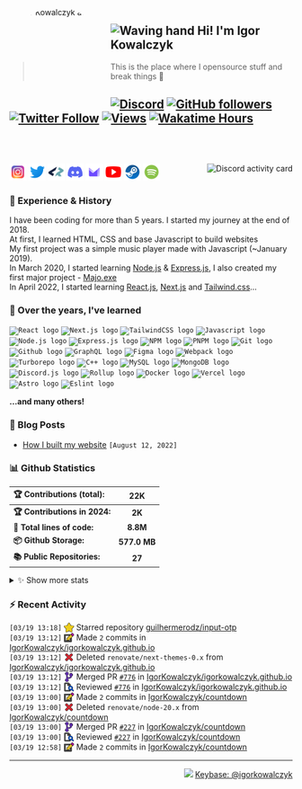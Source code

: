<!-- ## Hi! I'm Igor Kowalczyk 🖐️ -->

<img width="170" height="170" align="left" style="float: left; margin: 0 10px 0 0; border-radius: 50%;" alt="Igor Kowalczyk avatar" src="https://github.com/IgorKowalczyk/igorkowalczyk/assets/49127376/e468b80c-5c77-4eb6-9d10-3718edf1bd9b">

## <img alt="Waving hand" width="26" height="26" src="https://raw.githubusercontent.com/igorkowalczyk/igorkowalczyk/master/src/images/wave.gif"> Hi! I'm Igor Kowalczyk

> This is the place where I opensource stuff and break things :rofl:<br>

## [![Discord](https://img.shields.io/discord/695282860399001640?color=333&label=Chat&logo=discord&logoColor=fff&style=flat-square)](https://igorkowalczyk.dev/discord) [![GitHub followers](https://img.shields.io/github/followers/igorkowalczyk?color=333&label=Follow&logo=github&logoColor=fff&style=flat-square)](https://github.com/IgorKowalczyk?tab=followers) [![Twitter Follow](https://img.shields.io/static/v1?message=Twitter&color=333&label=@majonezexe&logo=twitter&logoColor=fff&style=flat-square)](https://twitter.com/majonezexe) [![Views](https://github-views.deno.dev/api/badge/igorkowalczyk?style=flat&color=333&cache=none)](https://igorkowalczyk.dev) [![Wakatime Hours](https://wakatime-hours.deno.dev/api/badge?style=flat-square&color=333)](https://igorkowalczyk.dev)<br><br><br>

<a href="https://discord.com/users/544164729354977282">
 <img alt="Discord activity card" src="https://discord-activity.deno.dev/api/544164729354977282?idleMessage=Just%20chillin'%20at%20the%20moment&cache=none" align="right" />
</a>

<p align="left">
<code><a href="https://www.instagram.com/majonezexe/" target="_blank"><img src="https://github.com/igorkowalczyk/igorkowalczyk/blob/master/src/images/readme/svg/instagram.svg" alt="Instagram logo" width="30" height="30"/></a></code>
<code><a href="https://twitter.com/majonezexe" target="_blank"><img src="https://github.com/igorkowalczyk/igorkowalczyk/blob/master/src/images/readme/svg/twitter.svg" alt="Twitter logo" width="30" height="30"/></a></code>
<code><a href="https://profile.codersrank.io/user/igorkowalczyk/" target="_blank"><img src="https://github.com/igorkowalczyk/igorkowalczyk/blob/master/src/images/readme/png/codersrank.png" alt="Codersrank logo" width="30" height="30"/></a></code>
<code><a href="https://discord.com/users/544164729354977282" target="_blank"><img src="https://github.com/igorkowalczyk/igorkowalczyk/blob/master/src/images/readme/svg/discord.svg" alt="Discord logo" width="30" height="30"/></a></code>
<code><a href="mailto:majonezexe@protonmail.com" target="_blank"><img src="https://github.com/igorkowalczyk/igorkowalczyk/blob/master/src/images/readme/svg/protonmail.svg" alt="Email" width="30" height="30"/></a></code>
<code><a href="https://www.youtube.com/c/Majonezexe" target="_blank"><img src="https://github.com/igorkowalczyk/igorkowalczyk/blob/master/src/images/readme/svg/youtube.svg" alt="YouTube logo" width="30" height="30"/></a></code>
<code><a href="https://steamcommunity.com/id/m-exe/" target="_blank"><img src="https://github.com/igorkowalczyk/igorkowalczyk/blob/master/src/images/readme/svg/steam.svg" alt="Steam logo" width="30" height="30"/></a></code>
<code><a href="https://open.spotify.com/user/1w9osz9cvrop0cn3yd09di21x" target="_blank"><img src="https://github.com/igorkowalczyk/igorkowalczyk/blob/master/src/images/readme/svg/spotify.svg" alt="Spotify logo" width="30" height="30"/></a></code>
</p>

### 💪 Experience & History

I have been coding for more than 5 years. I started my journey at the end of 2018.\
At first, I learned HTML, CSS and base Javascript to build websites\
My first project was a simple music player made with Javascript (~January 2019).\
In March 2020, I started learning [Node.js](https://github.com/IgorKowalczyk?tab=repositories&q=&type=&language=javascript&sort=stargazers) & [Express.js](https://expressjs.com/), I also created my first major project - [Majo.exe](https://github.com/igorkowalczyk/majo.exe)\
In April 2022, I started learning [React.js](https://reactjs.org/), [Next.js](https://nextjs.org/) and [Tailwind.css](https://tailwindcss.com/)...

### 🧠 Over the years, I've learned

<code><img src="https://igorkowalczyk.dev/assets/tech/react.svg" height="30" width="30" alt="React logo"/></code>
<code><img src="https://igorkowalczyk.dev/assets/tech/next.svg" height="30" width="30" alt="Next.js logo"/></code>
<code><img src="https://igorkowalczyk.dev/assets/tech/tailwindcss.svg" height="30" width="30" alt="TailwindCSS logo"/></code>
<code><img src="https://igorkowalczyk.dev/assets/tech/javascript.svg" height="30" width="30" alt="Javascript logo"/></code>
<code><img src="https://igorkowalczyk.dev/assets/tech/nodejs.svg" height="30" width="30" alt="Node.js logo"/></code>
<code><img src="https://igorkowalczyk.dev/assets/tech/express.svg" height="30" width="30" alt="Express.js logo"/></code>
<code><img src="https://igorkowalczyk.dev/assets/tech/npm.svg" height="30" width="30" alt="NPM logo"/></code>
<code><img src="https://igorkowalczyk.dev/assets/tech/pnpm.svg" height="30" width="30" alt="PNPM logo"/></code>
<code><img src="https://igorkowalczyk.dev/assets/tech/git.svg" height="30" width="30" alt="Git logo"/></code>
<code><img src="https://igorkowalczyk.dev/assets/tech/github.svg" height="30" width="30" alt="Github logo"/></code>
<code><img src="https://igorkowalczyk.dev/assets/tech/graphql.svg" height="30" width="30" alt="GraphQL logo"/></code>
<code><img src="https://igorkowalczyk.dev/assets/tech/figma.svg" height="30" width="30" alt="Figma logo"/></code>
<code><img src="https://igorkowalczyk.dev/assets/tech/webpack.svg" height="30" width="30" alt="Webpack logo"/></code>
<code><img src="https://igorkowalczyk.dev/assets/tech/turborepo.svg" height="30" width="30" alt="Turborepo logo"/></code>
<code><img src="https://igorkowalczyk.dev/assets/tech/cpp.svg" height="30" width="30" alt="C++ logo"/></code>
<code><img src="https://igorkowalczyk.dev/assets/tech/mysql.svg" height="30" width="30" alt="MySQL logo"/></code>
<code><img src="https://igorkowalczyk.dev/assets/tech/mongodb.svg" height="30" width="30" alt="MongoDB logo"/></code>
<code><img src="https://igorkowalczyk.dev/assets/tech/discordjs.svg" height="30" width="30" alt="Discord.js logo"/></code>
<code><img src="https://igorkowalczyk.dev/assets/tech/rollup.svg" height="30" width="30" alt="Rollup logo"/></code>
<code><img src="https://igorkowalczyk.dev/assets/tech/docker.svg" height="30" width="30" alt="Docker logo"/></code>
<code><img src="https://igorkowalczyk.dev/assets/tech/vercel.svg" height="30" width="30" alt="Vercel logo"/></code>
<code><img src="https://igorkowalczyk.dev/assets/tech/astro.svg" height="30" width="30" alt="Astro logo"/></code>
<code><img src="https://igorkowalczyk.dev/assets/tech/eslint.svg" height="30" width="30" alt="Eslint logo"/></code>

**...and many others!**

### 📕 Blog Posts

<!-- deno-fmt-ignore-start -->
<!-- START_SECTION:feed -->
- [How I built my website](https://igorkowalczyk.dev/blog/how-i-built-my-website) `[August 12, 2022]`
<!-- Posts last updated on Tue Mar 19 2024 15:05:38 GMT+0000 (Coordinated Universal Time) -->
<!-- END_SECTION:feed -->
<!-- deno-fmt-ignore-end -->

### 📊 Github Statistics

<!-- deno-fmt-ignore-start -->
<!--START_SECTION:wakatime-->
| 🏆 Contributions (total):     |      22K     |
| :---------------------------- | :----------: |
| **🏆 Contributions in 2024:** |    **2K**    |
| **📝 Total lines of code:**   |   **8.8M**   |
| **📦 Github Storage:**        | **577.0 MB** |
| **📚 Public Repositories:**   |    **27**    |

<details><summary>✨ Show more stats</summary>

#### 📅 I work mostly during the night

```text
🌞 Morning   553 commits   [███████░░░░░░░░░░░░░░░░░░]   28.14%
🌆 Daytime   651 commits   [████████░░░░░░░░░░░░░░░░░]   33.13%
🌃 Evening   645 commits   [████████░░░░░░░░░░░░░░░░░]   32.82%
🌙 Night     116 commits   [█░░░░░░░░░░░░░░░░░░░░░░░░]   5.90%
```

#### 📅 I'm most productive on Tuesday

```text
Monday      204 commits   [██░░░░░░░░░░░░░░░░░░░░░░░]   10.38%
Tuesday     391 commits   [████░░░░░░░░░░░░░░░░░░░░░]   19.90%
Wednesday   336 commits   [████░░░░░░░░░░░░░░░░░░░░░]   17.10%
Thursday    287 commits   [███░░░░░░░░░░░░░░░░░░░░░░]   14.61%
Friday      238 commits   [███░░░░░░░░░░░░░░░░░░░░░░]   12.11%
Saturday    245 commits   [███░░░░░░░░░░░░░░░░░░░░░░]   12.47%
Sunday      264 commits   [███░░░░░░░░░░░░░░░░░░░░░░]   13.44%
```

#### 📊 Weekly work stats (last 7 days)

```text
💬 Programming Languages:
Docker       [10 hrs 35 mins]   [███████░░░░░░░░░░░░░░░░░░]   28.58%
TypeScript   [6 hrs 4 mins]     [████░░░░░░░░░░░░░░░░░░░░░]   16.40%
JavaScript   [6 hrs]            [████░░░░░░░░░░░░░░░░░░░░░]   16.24%
Bash         [4 hrs 25 mins]    [██░░░░░░░░░░░░░░░░░░░░░░░]   11.94%
JSON         [3 hrs 25 mins]    [██░░░░░░░░░░░░░░░░░░░░░░░]   9.26%
Other        [6h 30m]           [████░░░░░░░░░░░░░░░░░░░░░]   17.58%

💻 Operating Systems:
Linux        [37 hrs 2 mins]   [█████████████████████████]   100.00%
```

<!-- Wakatime last updated on Tue Mar 19 2024 15:05:50 GMT+0000 (Coordinated Universal Time) -->
</details>
<!--END_SECTION:wakatime-->
<!-- deno-fmt-ignore-end -->

### :zap: Recent Activity

<!-- deno-fmt-ignore-start -->
<!--START_SECTION:activity-->
`[03/19 13:18]` <a href="https://github.com/igorkowalczyk" title="⭐"><img alt="⭐" src="https://github.com/igorkowalczyk/igorkowalczyk/raw/master/src/images/icons/star.png" align="top" height="18"></a> Starred repository [guilhermerodz/input-otp](https://github.com/guilhermerodz/input-otp)<br/>`[03/19 13:12]` <a href="https://github.com/igorkowalczyk" title="📝"><img alt="📝" src="https://github.com/igorkowalczyk/igorkowalczyk/raw/master/src/images/icons/commit.png" align="top" height="18"></a> Made `2` commits in [IgorKowalczyk/igorkowalczyk.github.io](https://github.com/IgorKowalczyk/igorkowalczyk.github.io)<br/>`[03/19 13:12]` <a href="https://github.com/igorkowalczyk" title="❌"><img alt="❌" src="https://github.com/igorkowalczyk/igorkowalczyk/raw/master/src/images/icons/delete.png" align="top" height="18"></a> Deleted `renovate/next-themes-0.x` from [IgorKowalczyk/igorkowalczyk.github.io](https://github.com/IgorKowalczyk/igorkowalczyk.github.io)<br/>`[03/19 13:12]` <a href="https://github.com/igorkowalczyk" title="🎉"><img alt="🎉" src="https://github.com/igorkowalczyk/igorkowalczyk/raw/master/src/images/icons/merge.png" align="top" height="18"></a> Merged PR [`#776`](https://github.com/IgorKowalczyk/igorkowalczyk.github.io/pull/776 'Update dependency next-themes to v0.3.0') in [IgorKowalczyk/igorkowalczyk.github.io](https://github.com/IgorKowalczyk/igorkowalczyk.github.io)<br/>`[03/19 13:12]` <a href="https://github.com/igorkowalczyk" title="🔍"><img alt="🔍" src="https://github.com/igorkowalczyk/igorkowalczyk/raw/master/src/images/icons/review.png" align="top" height="18"></a> Reviewed [`#776`](https://github.com/IgorKowalczyk/igorkowalczyk.github.io/pull/776 'Update dependency next-themes to v0.3.0') in [IgorKowalczyk/igorkowalczyk.github.io](https://github.com/IgorKowalczyk/igorkowalczyk.github.io)<br/>`[03/19 13:00]` <a href="https://github.com/igorkowalczyk" title="📝"><img alt="📝" src="https://github.com/igorkowalczyk/igorkowalczyk/raw/master/src/images/icons/commit.png" align="top" height="18"></a> Made `2` commits in [IgorKowalczyk/countdown](https://github.com/IgorKowalczyk/countdown)<br/>`[03/19 13:00]` <a href="https://github.com/igorkowalczyk" title="❌"><img alt="❌" src="https://github.com/igorkowalczyk/igorkowalczyk/raw/master/src/images/icons/delete.png" align="top" height="18"></a> Deleted `renovate/node-20.x` from [IgorKowalczyk/countdown](https://github.com/IgorKowalczyk/countdown)<br/>`[03/19 13:00]` <a href="https://github.com/igorkowalczyk" title="🎉"><img alt="🎉" src="https://github.com/igorkowalczyk/igorkowalczyk/raw/master/src/images/icons/merge.png" align="top" height="18"></a> Merged PR [`#227`](https://github.com/IgorKowalczyk/countdown/pull/227 'Update dependency @types/node to v20.11.30') in [IgorKowalczyk/countdown](https://github.com/IgorKowalczyk/countdown)<br/>`[03/19 13:00]` <a href="https://github.com/igorkowalczyk" title="🔍"><img alt="🔍" src="https://github.com/igorkowalczyk/igorkowalczyk/raw/master/src/images/icons/review.png" align="top" height="18"></a> Reviewed [`#227`](https://github.com/IgorKowalczyk/countdown/pull/227 'Update dependency @types/node to v20.11.30') in [IgorKowalczyk/countdown](https://github.com/IgorKowalczyk/countdown)<br/>`[03/19 12:58]` <a href="https://github.com/igorkowalczyk" title="📝"><img alt="📝" src="https://github.com/igorkowalczyk/igorkowalczyk/raw/master/src/images/icons/commit.png" align="top" height="18"></a> Made `2` commits in [IgorKowalczyk/countdown](https://github.com/IgorKowalczyk/countdown)
<!--END_SECTION:activity-->
<!-- deno-fmt-ignore-start -->

---

<p align="right"><img src="https://keybase.io/images/icons/icon-keybase-logo-48@2x.png" width="18px"> <a href="https://keybase.io/igorkowalczyk">Keybase: @igorkowalczyk</a></p>